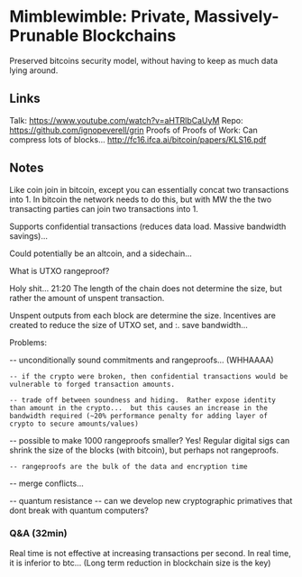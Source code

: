 # Mimblewimble: Private, Massively-Prunable Blockchains 

Preserved bitcoins security model, without having to keep as much data lying around. 

## Links 
Talk: https://www.youtube.com/watch?v=aHTRlbCaUyM
Repo: https://github.com/ignopeverell/grin
Proofs of Proofs of Work:  Can compress lots of blocks... http://fc16.ifca.ai/bitcoin/papers/KLS16.pdf

## Notes 

Like coin join in bitcoin, except you can essentially concat two transactions into 1.  In bitcoin the network needs to do this, but with MW the the two transacting parties can join two transactions into 1.


Supports confidential transactions (reduces data load.  Massive bandwidth savings)...

Could potentially be an altcoin, and a sidechain...

What is UTXO rangeproof? 

Holy shit... 21:20 The length of the chain does not determine the size, but rather the amount of unspent transaction. 

Unspent outputs from each block are determine the size.  Incentives are created to reduce the size of UTXO set, and :. save bandwidth... 

Problems: 

-- unconditionally sound commitments and rangeproofs... (WHHAAAA)

	-- if the crypto were broken, then confidential transactions would be vulnerable to forged transaction amounts.

	-- trade off between soundness and hiding.  Rather expose identity than amount in the crypto...  but this causes an increase in the bandwidth required (~20% performance penalty for adding layer of crypto to secure amounts/values)

-- possible to make 1000 rangeproofs smaller?  Yes!  Regular digital sigs can shrink the size of the blocks (with bitcoin), but perhaps not rangeproofs.

	-- rangeproofs are the bulk of the data and encryption time
	
-- merge conflicts... 

-- quantum resistance 
	-- can we develop new cryptographic primatives that dont break with quantum computers?

### Q&A (32min)

Real time is not effective at increasing transactions per second. In real time, it is inferior to btc... (Long term reduction in blockchain size is the key)

